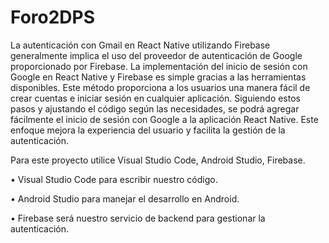 # Foro2DPS


La autenticación con Gmail en React Native utilizando Firebase generalmente implica el uso del proveedor de autenticación de Google proporcionado por Firebase.
La implementación del inicio de sesión con Google en React Native y Firebase es simple gracias a las herramientas disponibles. Este método proporciona a los usuarios una manera fácil de crear cuentas e iniciar sesión en cualquier aplicación.
Siguiendo estos pasos y ajustando el código según las necesidades, se podrá agregar fácilmente el inicio de sesión con Google a la aplicación React Native. Este enfoque mejora la experiencia del usuario y facilita la gestión de la autenticación.

Para este proyecto utilice Visual Studio Code, Android Studio, Firebase.

•	Visual Studio Code para escribir nuestro código.

•	Android Studio para manejar el desarrollo en Android.

•	Firebase será nuestro servicio de backend para gestionar la autenticación.
